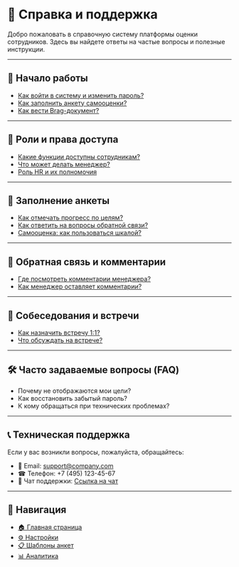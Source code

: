 # 📖 Справка и поддержка

Добро пожаловать в справочную систему платформы оценки сотрудников. Здесь вы найдете ответы на частые вопросы и полезные инструкции.

---

## 🚀 Начало работы

- [Как войти в систему и изменить пароль?](#)
- [Как заполнить анкету самооценки?](self-review-form.md)
- [Как вести Brag-документ?](brag-doc.md)

---

## 👥 Роли и права доступа

- [Какие функции доступны сотрудникам?](#)
- [Что может делать менеджер?](#)
- [Роль HR и их полномочия](#)

---

## 📝 Заполнение анкеты

- [Как отмечать прогресс по целям?](goals-history.md)
- [Как ответить на вопросы обратной связи?](self-review-form.md)
- [Самооценка: как пользоваться шкалой?](self-review-form.md)

---

## 💬 Обратная связь и комментарии

- [Где посмотреть комментарии менеджера?](feedback-manager.md)
- [Как менеджер оставляет комментарии?](#)

---

## 📅 Собеседования и встречи

- [Как назначить встречу 1:1?](calendar-1on1.md)
- [Что обсуждать на встрече?](review-checklist.md)

---

## 🛠 Часто задаваемые вопросы (FAQ)

- Почему не отображаются мои цели?  
- Как восстановить забытый пароль?  
- К кому обращаться при технических проблемах?

---

## 📞 Техническая поддержка

Если у вас возникли вопросы, пожалуйста, обращайтесь:  

- 📧 Email: support@company.com  
- ☎ Телефон: +7 (495) 123-45-67  
- 💬 Чат поддержки: [Ссылка на чат](#)

---

## 🧭 Навигация

- [🏠 Главная страница](dashboard.md)  
- [⚙️ Настройки](settings.md)  
- [📋 Шаблоны анкет](review-templates.md)  
- [📊 Аналитика](analytics-overview.md)
